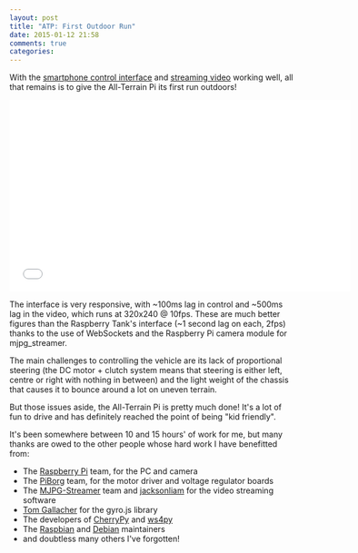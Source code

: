 ```yaml
---
layout: post
title: "ATP: First Outdoor Run"
date: 2015-01-12 21:58
comments: true
categories: 
---
```


With the [smartphone control interface](../atp-smartphone-control) and [streaming video](../atp-video-streaming) working well, all that remains is to give the All-Terrain Pi its first run outdoors!

<center><iframe src="//player.vimeo.com/video/116594321" width="600" height="338" frameborder="0" webkitallowfullscreen mozallowfullscreen allowfullscreen></iframe></center>

The interface is very responsive, with ~100ms lag in control and ~500ms lag in the video, which runs at 320x240 @ 10fps. These are much better figures than the Raspberry Tank's interface (~1 second lag on each, 2fps) thanks to the use of WebSockets and the Raspberry Pi camera module for mjpg_streamer.

The main challenges to controlling the vehicle are its lack of proportional steering (the DC motor + clutch system means that steering is either left, centre or right with nothing in between) and the light weight of the chassis that causes it to bounce around a lot on uneven terrain.

But those issues aside, the All-Terrain Pi is pretty much done! It's a lot of fun to drive and has definitely reached the point of being "kid friendly".

It's been somewhere between 10 and 15 hours' of work for me, but many thanks are owed to the other people whose hard work I have benefitted from:

* The [Raspberry Pi](http://www.raspberrypi.org) team, for the PC and camera
* The [PiBorg](https://www.piborg.org/) team, for the motor driver and voltage regulator boards
* The [MJPG-Streamer](http://sourceforge.net/projects/mjpg-streamer/) team and [jacksonliam](https://github.com/jacksonliam) for the video streaming software
* [Tom Gallacher](http://tomg.co/gyrojs) for the gyro.js library
* The developers of [CherryPy](http://www.cherrypy.org/) and [ws4py](https://ws4py.readthedocs.org/en/latest/)
* The [Raspbian](http://www.raspbian.org/) and [Debian](http://www.debian.org/) maintainers
* and doubtless many others I've forgotten!